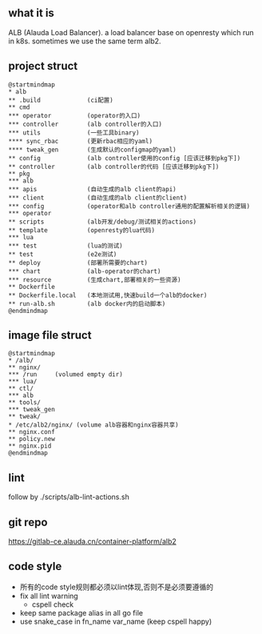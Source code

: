 ## what it is
ALB (Alauda Load Balancer). a load balancer base on openresty which run in k8s. sometimes we use the same term alb2.
## project struct
```plantuml
@startmindmap
* alb
** .build             (ci配置)
** cmd
*** operator          (operator的入口)
*** controller        (alb controller的入口)
*** utils             (一些工具binary)
**** sync_rbac        (更新rbac相应的yaml)
**** tweak_gen        (生成默认的configmap的yaml)
** config             (alb controller使用的config [应该迁移到pkg下])
** controller         (alb controller的代码 [应该迁移到pkg下])
** pkg
*** alb
*** apis              (自动生成的alb client的api)
*** client            (自动生成的alb client的client)
*** config            (operator和alb controller通用的配置解析相关的逻辑)
*** operator
** scripts            (alb开发/debug/测试相关的actions)
** template           (openresty的lua代码)
*** lua 
*** test              (lua的测试)
** test               (e2e测试)
** deploy             (部署所需要的chart)
*** chart             (alb-operator的chart)
*** resource          (生成chart,部署相关的一些资源)
** Dockerfile
** Dockerfile.local   (本地测试用,快速build一个alb的docker)
** run-alb.sh         (alb docker内的启动脚本)
@endmindmap
```
## image file struct
```plantuml
@startmindmap
* /alb/
** nginx/
*** /run     (volumed empty dir)
*** lua/
** ctl/
*** alb
** tools/
*** tweak_gen
** tweak/
* /etc/alb2/nginx/ (volume alb容器和nginx容器共享)
** nginx.conf
** policy.new
** nginx.pid
@endmindmap
```

## lint 
follow by ./scripts/alb-lint-actions.sh
## git repo 
https://gitlab-ce.alauda.cn/container-platform/alb2
## code style
- 所有的code style规则都必须以lint体现,否则不是必须要遵循的
- fix all lint warning
    - cspell check
- keep same package alias in all go file
- use snake_case in fn_name var_name (keep cspell happy)
